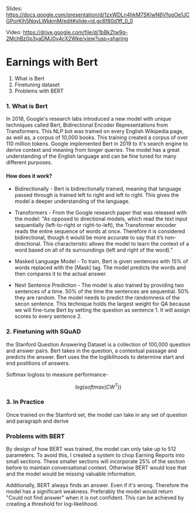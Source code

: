 Slides: https://docs.google.com/presentation/d/1zxWDLn4hkM7SKlwN6VfoqOe1JCGPorKlh5NqvLWkkmM/edit#slide=id.gc6f80d1ff_0_0

Video: https://drive.google.com/file/d/1bBkZtw9q-2MchBz0p3vaDMJ0v4cX2Wke/view?usp=sharing

# Earnings with Bert

1. What is Bert
2. Finetuning dataset
3. Problems with BERT






### 1. What is Bert

In 2018, Google's research labs introduced a new model with unique techniques called Bert, Bidirectional Encoder Representations from Transformers. This NLP bot was trained on every English Wikipedia page, as well as, a corpus of 10,000 books. This training created a corpus of over 110 million tokens. Google implemented Bert in 2019 to it's search engine to derive context and meaning from longer queries. The model has a great understanding of the English language and can be fine tuned for many different purposes.

#### How does it work?

* Bidirectionally - 
Bert is bidirectionally trained, meaning that language passed through is trained left to right and left to right. This gives the model a deeper understanding of the language. 

* Transformers - 
From the Google research paper that was released with the model:
"As opposed to directional models, which read the text input sequentially (left-to-right or right-to-left), the Transformer encoder reads the entire sequence of words at once. Therefore it is considered bidirectional, though it would be more accurate to say that it’s non-directional. This characteristic allows the model to learn the context of a word based on all of its surroundings (left and right of the word)."

* Masked Language Model - 
To train, Bert is given sentences with 15% of words replaced with the [Mask] tag. The model predicts the words and then compares it to the actual answer. 

* Next Sentence Prediction - 
The model is also trained by providing two sentences of a time. 50% of the time the sentences are sequential. 50% they are random. The model needs to predict the randomness of the secon sentence. This technique holds the largest weight for QA because we will fine-tune Bert by setting the question as sentence 1. It will assign scores to every sentence 2.


### 2. Finetuning with SQuAD
the Stanford Question Answering Dataset is a collection of 100,000 question and answer pairs. Bert takes in the question, a contextual passage and predicts the answer. Bert uses the the logliklihoods to determine start and end postitions of answers.


Softmax logloss to measure performance-

$$ log(softmax(CW^T)) $$


### 3. In Practice

Once trained on the Stanford set, the model can take in any set of question and paragraph and derive 


### Problems with BERT

By design of how BERT was trained, the model can only take up to 512 parameters. To avoid this, I created a system to chop Earning Reports into small sections. These smaller sections will incorporate 25% of the section before to maintain conversational context. Otherwise BERT would lose that and the model would be missing valuable information. 

Additionally, BERT always finds an answer. Even if it's wrong. Therefore the model has a significant weakness. Preferably the model would return "Could not find answer" when it is not confident. This can be achieved by creating a threshold for log-likelihood.




